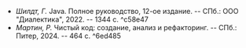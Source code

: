 - _Шилдт, Г._ Java. Полное руководство, 12-ое издание. -- СПб.: ООО "Диалектика", 2022. -- 1344 с. ^c58e47
- _Мартин, Р._ Чистый код: создание, анализ и рефакторинг. -- СПб.: Питер, 2024. -- 464 с. ^6ed485
